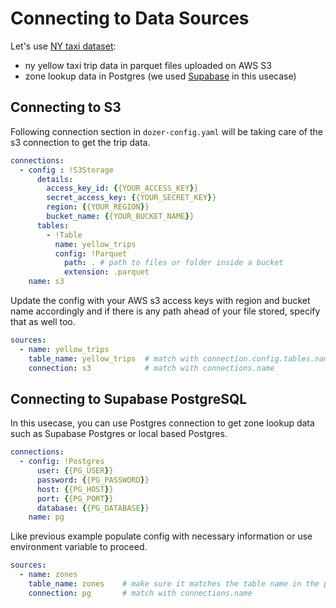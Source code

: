 # Connecting to Data Sources

Let's use [NY taxi dataset](https://www.nyc.gov/site/tlc/about/tlc-trip-record-data.page):
- ny yellow taxi trip data in parquet files uploaded on AWS S3
- zone lookup data in Postgres (we used [Supabase](https://supabase.com/) in this usecase)

## Connecting to S3

Following connection section in `dozer-config.yaml` will be taking care of the s3 connection to get the trip data.

```yaml
connections:
  - config : !S3Storage
      details:
        access_key_id: {{YOUR_ACCESS_KEY}}
        secret_access_key: {{YOUR_SECRET_KEY}}
        region: {{YOUR_REGION}}
        bucket_name: {{YOUR_BUCKET_NAME}}
      tables:
        - !Table
          name: yellow_trips
          config: !Parquet
            path: . # path to files or folder inside a bucket
            extension: .parquet
    name: s3
```

Update the config with your AWS s3 access keys with region and bucket name accordingly and if there is any path ahead of your file stored, specify that as well too.

```yaml
sources:
  - name: yellow_trips
    table_name: yellow_trips  # match with connection.config.tables.name
    connection: s3            # match with connections.name
```

## Connecting to Supabase PostgreSQL

In this usecase, you can use Postgres connection to get zone lookup data such as Supabase Postgres or local based Postgres.

```yaml
connections:
  - config: !Postgres
      user: {{PG_USER}}
      password: {{PG_PASSWORD}}
      host: {{PG_HOST}}
      port: {{PG_PORT}}
      database: {{PG_DATABASE}}
    name: pg
```

Like previous example populate config with necessary information or use environment variable to proceed.

```yaml
sources:
  - name: zones
    table_name: zones    # make sure it matches the table name in the pg database
    connection: pg       # match with connections.name
```

